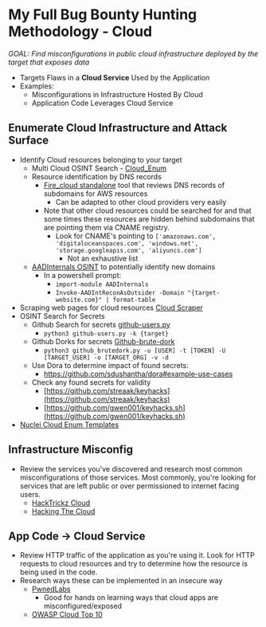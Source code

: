 # My Full Bug Bounty Hunting Methodology - Cloud

*GOAL: Find misconfigurations in public cloud infrastructure deployed by the target that exposes data*
- Targets Flaws in a **Cloud Service** Used by the Application
- Examples:
    - Misconfigurations in Infrastructure Hosted By Cloud
    - Application Code Leverages Cloud Service

## Enumerate Cloud Infrastructure and Attack Surface 
- Identify Cloud resources belonging to your target
    - Multi Cloud OSINT Search - [Cloud_Enum](https://github.com/initstring/cloud_enum) 
    - Resource identification by DNS records
        - [Fire_cloud standalone](https://github.com/bblastie/fire_cloud) tool that reviews DNS records of subdomains for AWS resources
            - Can be adapted to other cloud providers very easily
        - Note that other cloud resources could be searched for and that some times these resources are hidden behind subdomains that are pointing them via CNAME registry.
            - Look for CNAME's pointing to `['amazonaws.com', 'digitaloceanspaces.com', 'windows.net', 'storage.googleapis.com', 'aliyuncs.com']`
                - Not an exhaustive list 
    - [AADInternals OSINT](https://aadinternals.com/osint/) to potentially identify new domains
        - In a powershell prompt:  
            - `import-module AADInternals`
            - `Invoke-AADIntReconAsOutsider -Domain "{target-website.com}" | format-table`
- Scraping web pages for cloud resources [Cloud Scraper](https://github.com/jordanpotti/CloudScraper)
- OSINT Search for Secrets
    - Github Search for secrets [github-users.py](https://github.com/gwen001/github-search/blob/master/github-users.py)
        - `python3 github-users.py -k {target}`
    - Github Dorks for secrets [Github-brute-dork](https://github.com/R-s0n/Github_Brute-Dork)
        - `python3 github_brutedork.py -u [USER] -t [TOKEN] -U [TARGET_USER] -o [TARGET_ORG] -v -d`
    - Use Dora to determine impact of found secrets:
        - https://github.com/sdushantha/dora#example-use-cases
    - Check any found secrets for validity
        - [https://github.com/streaak/keyhacks](https://github.com/streaak/keyhacks)
        - [https://github.com/gwen001/keyhacks.sh](https://github.com/gwen001/keyhacks.sh)
- [Nuclei Cloud Enum Templates](https://github.com/projectdiscovery/nuclei-templates/tree/main/cloud/enum)

## Infrastructure Misconfig
- Review the services you've discovered and research most common misconfigurations of those services. Most commonly, you're looking for services that are left public or over permissioned to internet facing users. 
    - [HackTrickz Cloud](https://cloud.hacktricks.xyz/)
    - [Hacking The Cloud](https://hackingthe.cloud/)
 
## App Code -> Cloud Service
- Review HTTP traffic of the application as you're using it. Look for HTTP requests to cloud resources and try to determine how the resource is being used in the code. 
- Research ways these can be implemented in an insecure way
    - [PwnedLabs](https://pwnedlabs.io/)
        - Good for hands on learning ways that cloud apps are misconfigured/exposed 
    - [OWASP Cloud Top 10](https://owasp.org/www-project-cloud-native-application-security-top-10/)
